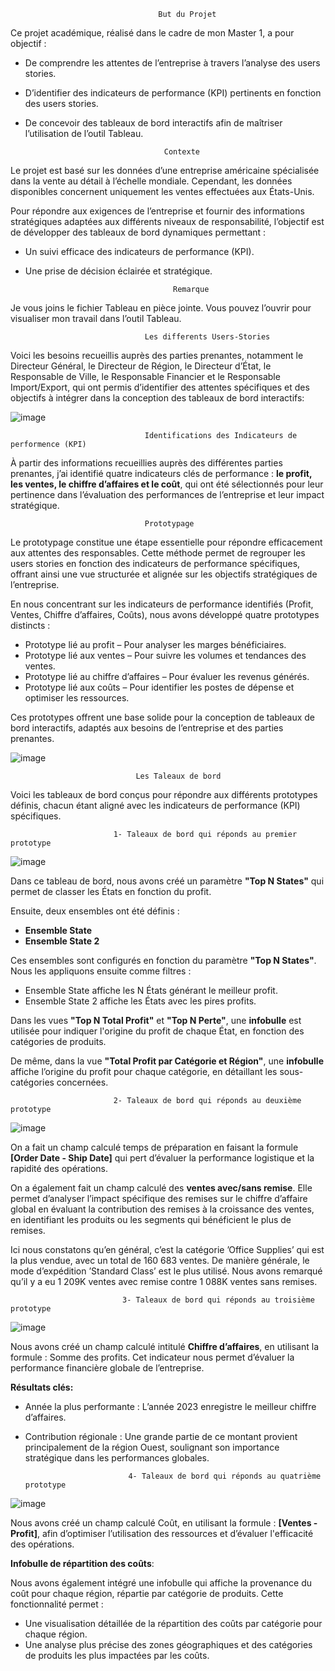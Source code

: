 
                                     But du Projet

Ce projet académique, réalisé dans le cadre de mon Master 1, a pour objectif :
- De comprendre les attentes de l’entreprise à travers l’analyse des users stories.
- D’identifier des indicateurs de performance (KPI) pertinents en fonction des users stories.
- De concevoir des tableaux de bord interactifs afin de maîtriser l’utilisation de l’outil Tableau.

                                     Contexte

Le projet est basé sur les données d’une entreprise américaine spécialisée dans la vente au détail à l’échelle mondiale. Cependant, les données disponibles concernent uniquement les ventes effectuées aux États-Unis.

Pour répondre aux exigences de l’entreprise et fournir des informations stratégiques adaptées aux différents niveaux de responsabilité, l’objectif est de développer des tableaux de bord dynamiques permettant :
- Un suivi efficace des indicateurs de performance (KPI).
- Une prise de décision éclairée et stratégique.

                                       Remarque
Je vous joins le fichier Tableau en pièce jointe. Vous pouvez l’ouvrir pour visualiser mon travail dans l’outil Tableau.

                                  Les differents Users-Stories

Voici les besoins recueillis auprès des parties prenantes, notamment le Directeur Général, le Directeur de Région, le Directeur d’État, le Responsable de Ville, le Responsable Financier et le Responsable Import/Export, qui ont permis d’identifier des attentes spécifiques et des objectifs à intégrer dans la conception des tableaux de bord interactifs:

![image](https://github.com/Hadad-Ahmed-Ali/Business-Intelligence/assets/128106188/eb8f7cf0-f5d2-41c3-bd45-cb118eb6a142)


                                  Identifications des Indicateurs de performence (KPI)

À partir des informations recueillies auprès des différentes parties prenantes, j’ai identifié quatre indicateurs clés de performance : **le profit, les ventes, le chiffre d’affaires et le coût**, qui ont été sélectionnés pour leur pertinence dans l’évaluation des performances de l’entreprise et leur impact stratégique.

                                  Prototypage

Le prototypage constitue une étape essentielle pour répondre efficacement aux attentes des responsables. Cette méthode permet de regrouper les users stories en fonction des indicateurs de performance spécifiques, offrant ainsi une vue structurée et alignée sur les objectifs stratégiques de l’entreprise.

En nous concentrant sur les indicateurs de performance identifiés (Profit, Ventes, Chiffre d’affaires, Coûts), nous avons développé quatre prototypes distincts :
- Prototype lié au profit – Pour analyser les marges bénéficiaires.
- Prototype lié aux ventes – Pour suivre les volumes et tendances des ventes.
- Prototype lié au chiffre d’affaires – Pour évaluer les revenus générés.
- Prototype lié aux coûts – Pour identifier les postes de dépense et optimiser les ressources.
  
Ces prototypes offrent une base solide pour la conception de tableaux de bord interactifs, adaptés aux besoins de l’entreprise et des parties prenantes.

![image](https://github.com/Hadad-Ahmed-Ali/Business-Intelligence/assets/128106188/123ec3c3-b9a3-4a4e-a529-0e8cf23002b7)


                                Les Taleaux de bord
                                
Voici les tableaux de bord conçus pour répondre aux différents prototypes définis, chacun étant aligné avec les indicateurs de performance (KPI) spécifiques.

                           1- Taleaux de bord qui réponds au premier prototype
![image](https://github.com/Hadad-Ahmed-Ali/Business-Intelligence/assets/128106188/826ebe8e-b57f-47ed-b3de-4192672ff3ba)

Dans ce tableau de bord, nous avons créé un paramètre **"Top N States"** qui permet de classer les États en fonction du profit.

Ensuite, deux ensembles ont été définis :

- **Ensemble State**
- **Ensemble State 2**

Ces ensembles sont configurés en fonction du paramètre **"Top N States"**. Nous les appliquons ensuite comme filtres :

- Ensemble State affiche les N États générant le meilleur profit.
- Ensemble State 2 affiche les États avec les pires profits.

Dans les vues **"Top N Total Profit"** et **"Top N Perte"**, une **infobulle** est utilisée pour indiquer l'origine du profit de chaque État, en fonction des catégories de produits.

De même, dans la vue **"Total Profit par Catégorie et Région"**, une **infobulle** affiche l’origine du profit pour chaque catégorie, en détaillant les sous-catégories concernées.

                           2- Taleaux de bord qui réponds au deuxième prototype
![image](https://github.com/Hadad-Ahmed-Ali/Business-Intelligence/assets/128106188/4173913b-52f4-4bca-a775-44ff90e275c9)

On a fait un champ calculé temps de préparation en faisant la formule **[Order Date - Ship Date]** qui pert d’évaluer la performance logistique et la rapidité des opérations.

On a également fait un champ calculé des **ventes avec/sans remise**. Elle permet d’analyser l’impact spécifique des remises sur le chiffre d’affaire global en évaluant la contribution des remises à la croissance des ventes, en identifiant les produits ou les segments qui bénéficient le plus de remises.

Ici nous constatons qu’en général, c’est la catégorie ’Office Supplies’ qui est la plus vendue, avec un
total de 160 683 ventes. De manière générale, le mode d’expédition ’Standard Class’ est le plus utilisé.
Nous avons remarqué qu’il y a eu 1 209K ventes avec remise contre 1 088K ventes sans remises.

                             3- Taleaux de bord qui réponds au troisième prototype
![image](https://github.com/Hadad-Ahmed-Ali/Business-Intelligence/assets/128106188/37ac3000-31f9-4bf1-ad27-848fcbc7b99c)
                            
Nous avons créé un champ calculé intitulé **Chiffre d’affaires**, en utilisant la formule :
Somme des profits. Cet indicateur nous permet d’évaluer la performance financière globale de l’entreprise.

**Résultats clés:**

- Année la plus performante : L’année 2023 enregistre le meilleur chiffre d’affaires.
- Contribution régionale : Une grande partie de ce montant provient principalement de la région Ouest, soulignant son importance stratégique dans les performances globales.

                             4- Taleaux de bord qui réponds au quatrième prototype
![image](https://github.com/Hadad-Ahmed-Ali/Business-Intelligence/assets/128106188/306b3a3b-1dda-494e-b861-0d861343375b)

Nous avons créé un champ calculé Coût, en utilisant la formule :
**[Ventes - Profit]**, afin d’optimiser l’utilisation des ressources et d’évaluer l'efficacité des opérations.

**Infobulle de répartition des coûts**:

Nous avons également intégré une infobulle qui affiche la provenance du coût pour chaque région, répartie par catégorie de produits. Cette fonctionnalité permet :

- Une visualisation détaillée de la répartition des coûts par catégorie pour chaque région.
- Une analyse plus précise des zones géographiques et des catégories de produits les plus impactées par les coûts.


